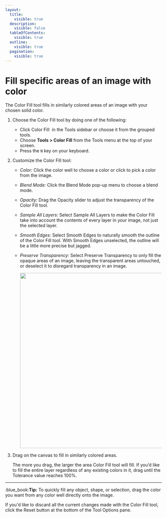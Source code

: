 ```yaml
---
layout:
  title:
    visible: true
  description:
    visible: false
  tableOfContents:
    visible: true
  outline:
    visible: true
  pagination:
    visible: true
---
```


# Fill specific areas of an image with color

The Color Fill tool fills in similarly colored areas of an image with your chosen solid color.

1. Choose the Color Fill tool by doing one of the following:&#x20;
   * Click Color Fill <img src="https://help.pixelmator.com/pixelmator-pro/3.5/assets/English/1580999220000.png" alt="" data-size="line"> in the Tools sidebar or choose it from the grouped tools.
   * Choose **Tools > Color Fill** from the Tools menu at the top of your screen.
   * Press the `N` key on your keyboard.
2. Customize the Color Fill tool:
   * _Color:_ Click the color well to choose a color or click <img src="https://help.pixelmator.com/pixelmator-pro/3.5/assets/English/1588174408000.png" alt="" data-size="line">to pick a color from the image.
   * _Blend Mode:_ Click the Blend Mode pop-up menu to choose a blend mode.
   * _Opacity:_ Drag the Opacity slider to adjust the transparency of the Color Fill tool.
   * _Sample All Layers:_ Select Sample All Layers to make the Color Fill take into account the contents of every layer in your image, not just the selected layer.
   * _Smooth Edges:_ Select Smooth Edges to naturally smooth the outline of the Color Fill tool. With Smooth Edges unselected, the outline will be a little more precise but jagged.
   *   _Preserve Transparency:_ Select Preserve Transparency to only fill the opaque areas of an image, leaving the transparent areas untouched, or deselect it to disregard transparency in an image.

       <div align="left">

       <img src="https://help.pixelmator.com/pixelmator-pro/3.5/assets/English/1625134798000.png" alt="" width="563">

       </div>
3.  Drag on the canvas to fill in similarly colored areas.

    The more you drag, the larger the area Color Fill tool will fill. If you’d like to fill the entire layer regardless of any existing colors in it, drag until the Tolerance value reaches 100%.

***

&#x20;:blue\_book:**Tip:** To quickly fill any object, shape, or selection, drag the color you want from any color well directly onto the image.

If you'd like to discard all the current changes made with the Color Fill tool, click the Reset button at the bottom of the Tool Options pane.
